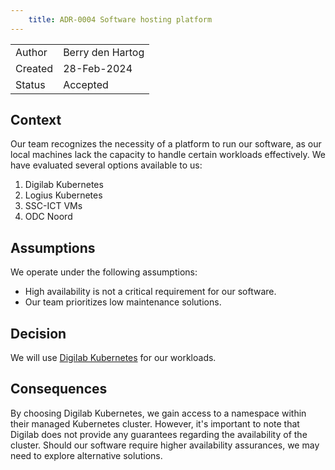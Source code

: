 ```yaml
---
    title: ADR-0004 Software hosting platform
---
```


|     |                  |
| ---     | --- |
| Author  | Berry den Hartog |
| Created | 28-Feb-2024      |
| Status  | Accepted         |

## Context

Our team recognizes the necessity of a platform to run our software, as our local machines lack the capacity to handle
certain workloads effectively. We have evaluated several options available to us:

1. Digilab Kubernetes
2. Logius Kubernetes
3. SSC-ICT VMs
4. ODC Noord

## Assumptions

We operate under the following assumptions:

- High availability is not a critical requirement for our software.
- Our team prioritizes low maintenance solutions.

## Decision

We will use [Digilab Kubernetes](https://digilab.overheid.nl/) for our workloads.

## Consequences

By choosing Digilab Kubernetes, we gain access to a namespace within their managed Kubernetes cluster. However, it's
important to note that Digilab does not provide any guarantees regarding the availability of the cluster. Should our
software require higher availability assurances, we may need to explore alternative solutions.

